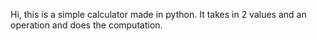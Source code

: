 Hi, this is a simple calculator made in python.
It takes in 2 values and an operation and does the computation. 